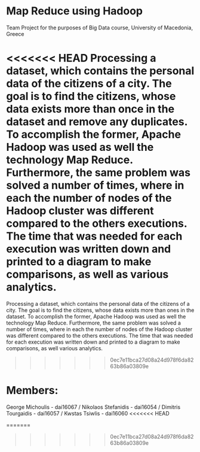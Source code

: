 # Map Reduce using Hadoop

Team Project for the purposes of Big Data course,
University of Macedonia, Greece


<<<<<<< HEAD
Processing a dataset, which contains the personal data of the citizens of a city. The goal is to find the citizens, whose data exists more than once in the dataset and remove any duplicates. To accomplish the former, Apache Hadoop was used as well the technology Map Reduce. Furthermore, the same problem was solved a number of times, where in each the number of nodes of the Hadoop  cluster was different compared to the others executions. The time that was needed for each execution was written down and printed to a diagram to make comparisons, as well as various analytics.
=======
Processing a dataset, which contains the personal data of the citizens of a city. The goal is to find the citizens, whose data exists more than ones in the dataset. To accomplish the former, Apache Hadoop was used as well the technology Map Reduce. Furthermore, the same problem was solved a number of times, where in each the number of nodes of the Hadoop  cluster was different compared to the others executions. The time that was needed for each execution was written down and printed to a diagram to make comparisons, as well various analytics.
>>>>>>> 0ec7e11bca27d08a24d978f6da8263b86a03809e


# Members:

George Michoulis - dai16067 / 
Nikolaos Stefanidis - dai16054 / 
Dimitris Tourgaidis - dai16057 / 
Kwstas Tsiwlis - dai16060 
<<<<<<< HEAD

=======
>>>>>>> 0ec7e11bca27d08a24d978f6da8263b86a03809e
